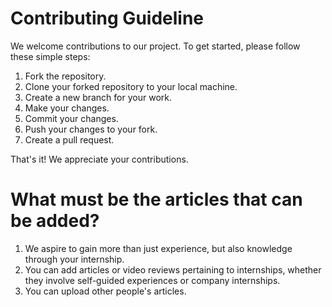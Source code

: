 # Contributing Guideline

We welcome contributions to our project. To get started, please follow these simple steps:

1. Fork the repository.
2. Clone your forked repository to your local machine.
3. Create a new branch for your work.
4. Make your changes.
5. Commit your changes.
6. Push your changes to your fork.
7. Create a pull request.

That's it! We appreciate your contributions.

# What must be the articles that can be added?
1. We aspire to gain more than just experience, but also knowledge through your internship.
2. You can add articles or video reviews pertaining to internships, whether they involve self-guided experiences or company internships.
3. You can upload other people's articles.
